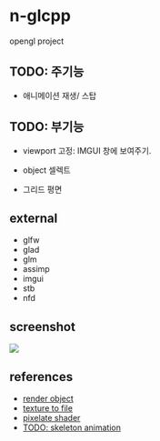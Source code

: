 # **n-glcpp**

opengl project

## TODO: 주기능

-   애니메이션 재생/ 스탑

## TODO: 부기능

-   viewport 고정: IMGUI 창에 보여주기.

-   object 셀렉트

-   그리드 평면

## external

-   glfw
-   glad
-   glm
-   assimp
-   imgui
-   stb
-   nfd

## screenshot

![](https://github.com/Nor-s/n-glcpp/blob/main/screenshot/Mar-25-2022%2012-58-15.gif?raw=true)

## references

-   [render object](https://learnopengl.com/)
-   [texture to file](https://stackoverflow.com/questions/11863416/read-texture-bytes-with-glreadpixels)
-   [pixelate shader](https://github.com/genekogan/Processing-Shader-Examples/blob/master/TextureShaders/data/pixelate.glsl)
-   [TODO: skeleton animation](https://ogldev.org/www/tutorial38/tutorial38.html)
